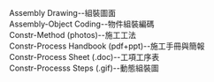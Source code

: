 Assembly Drawing--組裝圖面<br/>
Assembly-Object Coding--物件組裝編碼<br/>
Constr-Method (photos)--施工工法<br/>
Constr-Process Handbook (pdf+ppt)--施工手冊與簡報<br/>
Constr-Process Sheet (.doc)--工項工序表<br/>
Constr-Processs Steps (.gif)--動態組裝圖<br/>
